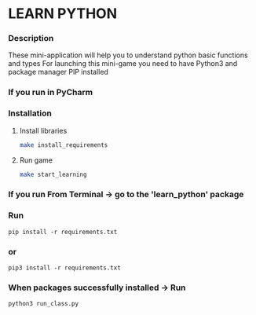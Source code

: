 # LEARN PYTHON

### Description
These mini-application will help you to understand python basic functions and types
For launching this mini-game you need to have Python3 and package manager PIP installed
### If you run in PyCharm
### Installation
1. Install libraries
    ```bash
    make install_requirements
    ```
2. Run game
    ```bash
    make start_learning
    ```
### If you run From Terminal -> go to the 'learn_python' package

### Run 
    pip install -r requirements.txt

### or
    pip3 install -r requirements.txt

### When packages successfully installed -> Run
    python3 run_class.py
